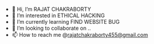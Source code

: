 - 👋 Hi, I’m RAJAT CHAKRABORTY 
- 👀 I’m interested in ETHICAL HACKING
- 🌱 I’m currently learning FIND WEBSITE BUG
- 💞️ I’m looking to collaborate on ..
- 📫 How to reach me @rajatchakraborty455@gmail.com

<!---
rajat chakraborty is a ✨ special ✨ repository because its `README.md` (this file) appears on your GitHub profile.
You can click the Preview link to take a look at your changes.
--->

